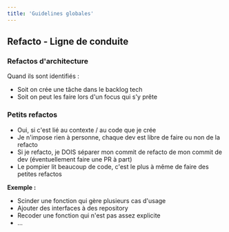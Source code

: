 ```yaml
---
title: 'Guidelines globales'
---
```


## Refacto - Ligne de conduite

### Refactos d'architecture

Quand ils sont identifiés :

- Soit on crée une tâche dans le backlog tech
- Soit on peut les faire lors d'un focus qui s'y prête

### Petits refactos

- Oui, si c'est lié au contexte / au code que je crée
- Je n'impose rien à personne, chaque dev est libre de faire ou non de la refacto
- Si je refacto, je DOIS séparer mon commit de refacto de mon commit de dev (éventuellement faire une PR à part)
- Le pompier lit beaucoup de code, c'est le plus à même de faire des petites refactos

**Exemple :**

- Scinder une fonction qui gère plusieurs cas d'usage
- Ajouter des interfaces à des repository
- Recoder une fonction qui n'est pas assez explicite
- ...
